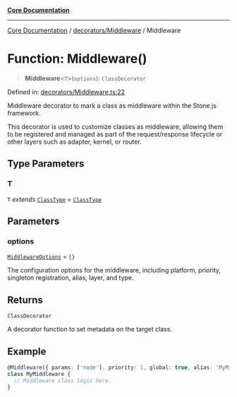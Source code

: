 [**Core Documentation**](../../../README.md)

***

[Core Documentation](../../../README.md) / [decorators/Middleware](../README.md) / Middleware

# Function: Middleware()

> **Middleware**\<`T`\>(`options`): `ClassDecorator`

Defined in: [decorators/Middleware.ts:22](https://github.com/stonemjs/core/blob/3581a30de158e951ead319c3cc6abead0be9639f/src/decorators/Middleware.ts#L22)

Middleware decorator to mark a class as middleware within the Stone.js framework.

This decorator is used to customize classes as middleware, allowing them to be registered and managed
as part of the request/response lifecycle or other layers such as adapter, kernel, or router.

## Type Parameters

### T

`T` *extends* [`ClassType`](../../../declarations/type-aliases/ClassType.md) = [`ClassType`](../../../declarations/type-aliases/ClassType.md)

## Parameters

### options

[`MiddlewareOptions`](../../../declarations/interfaces/MiddlewareOptions.md) = `{}`

The configuration options for the middleware, including platform, priority, singleton registration, alias, layer, and type.

## Returns

`ClassDecorator`

A decorator function to set metadata on the target class.

## Example

```typescript
@Middleware({ params: ['node'], priority: 1, global: true, alias: 'MyMiddleware' })
class MyMiddleware {
  // Middleware class logic here.
}
```
